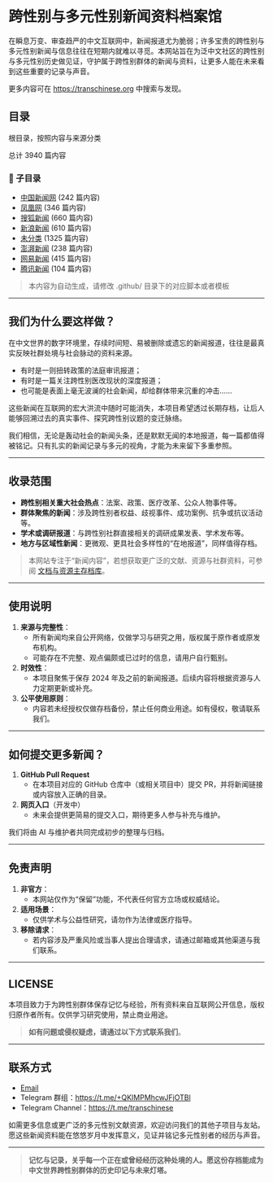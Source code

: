 # 跨性别与多元性别新闻资料档案馆

在瞬息万变、审查趋严的中文互联网中，新闻报道尤为脆弱；许多宝贵的跨性别与多元性别新闻与信息往往在短期内就难以寻觅。本网站旨在为泛中文社区的跨性别与多元性别历史做见证，守护属于跨性别群体的新闻与资料，让更多人能在未来看到这些重要的记录与声音。

更多内容可在 <https://transchinese.org> 中搜索与发现。

## 目录

根目录，按照内容与来源分类


总计 3940 篇内容


### 📁 子目录

- [中国新闻网](中国新闻网) (242 篇内容)
- [凤凰网](凤凰网) (346 篇内容)
- [搜狐新闻](搜狐新闻) (660 篇内容)
- [新浪新闻](新浪新闻) (610 篇内容)
- [未分类](未分类) (1325 篇内容)
- [澎湃新闻](澎湃新闻) (238 篇内容)
- [网易新闻](网易新闻) (415 篇内容)
- [腾讯新闻](腾讯新闻) (104 篇内容)


> 本内容为自动生成，请修改 .github/ 目录下的对应脚本或者模板


---

## 我们为什么要这样做？

在中文世界的数字环境里，存续时间短、易被删除或遗忘的新闻报道，往往是最真实反映社群处境与社会脉动的资料来源。
  
- 有时是一则扭转政策的法庭审讯报道；  
- 有时是一篇关注跨性别医改现状的深度报道；  
- 也可能是表面上毫无波澜的社会新闻，却给群体带来沉重的冲击……  

这些新闻在互联网的宏大洪流中随时可能消失，本项目希望透过长期存档，让后人能够回溯过去的真实事件、探究跨性别议题的变迁脉络。

我们相信，无论是轰动社会的新闻头条，还是默默无闻的本地报道，每一篇都值得被铭记。只有扎实的新闻记录与多元的视角，才能为未来留下多重参照。

---

## 收录范围

- **跨性别相关重大社会热点**：法案、政策、医疗改革、公众人物事件等。  
- **群体聚焦的新闻**：涉及跨性别者权益、歧视事件、成功案例、抗争或抗议活动等。  
- **学术或调研报道**：与跨性别社群直接相关的调研成果发表、学术发布等。  
- **地方与区域性新闻**：更微观、更具社会多样性的“在地报道”，同样值得存档。  

> 本网站专注于“新闻内容”，若想获取更广泛的文献、资源与社群资料，可参阅 [文档与资源主存档库](https://digital.transchinese.org)。

---

## 使用说明

1. **来源与完整性**：  
   - 所有新闻均来自公开网络，仅做学习与研究之用，版权属于原作者或原发布机构。  
   - 可能存在不完整、观点偏颇或已过时的信息，请用户自行甄别。  
2. **时效性**：  
   - 本项目聚焦于保存 2024 年及之前的新闻报道。后续内容将根据资源与人力定期更新或补充。  
3. **公平使用原则**：  
   - 内容若未经授权仅做存档备份，禁止任何商业用途。如有侵权，敬请联系我们。

---

## 如何提交更多新闻？

1. **GitHub Pull Request**  
   - 在本项目对应的 GitHub 仓库中（或相关项目中）提交 PR，并将新闻链接或内容放入正确的目录。  
2. **网页入口**（开发中）  
   - 未来会提供更简易的提交入口，期待更多人参与补充与维护。  

我们将由 AI 与维护者共同完成初步的整理与归档。  

---

## 免责声明

1. **非官方**：  
   - 本网站仅作为“保留”功能，不代表任何官方立场或权威结论。  
2. **适用场景**：  
   - 仅供学术与公益性研究，请勿作为法律或医疗指导。  
3. **移除请求**：  
   - 若内容涉及严重风险或当事人提出合理请求，请通过邮箱或其他渠道与我们联系。

---

## LICENSE

本项目致力于为跨性别群体保存记忆与经验，所有资料来自互联网公开信息，版权归原作者所有。仅供学习研究使用，禁止商业用途。

> **如有问题或侵权疑虑，请通过以下方式联系我们**。

---

## 联系方式

- [Email](mailto:admin@transchinese.org)  
- Telegram 群组：<https://t.me/+QKIMPMhcwJFjOTBl>  
- Telegram Channel：<https://t.me/transchinese>  

如需更多信息或更广泛的多元性别文献资源，欢迎访问我们的其他子项目与友站。  
愿这些新闻资料能在悠悠岁月中发挥意义，见证并铭记多元性别者的经历与声音。

---

> **记忆与记录，关乎每一个正在或曾经经历这种处境的人。愿这份存档能成为中文世界跨性别群体的历史印记与未来灯塔。**